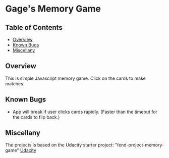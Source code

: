 # Gage's Memory Game

## Table of Contents

* [Overview](#overview)
* [Known Bugs](#known)
* [Miscellany](#miscellany)

## Overview
This is simple Javascript memory game.  Click on the cards to make matches.  


## Known Bugs
-  App will break if user clicks cards rapidly. (Faster than the timeout for the cards to flip back.)

## Miscellany
The projects is based on the Udacity starter project: "fend-project-memory-game"
[Udacity](https://www.udacity.com)
